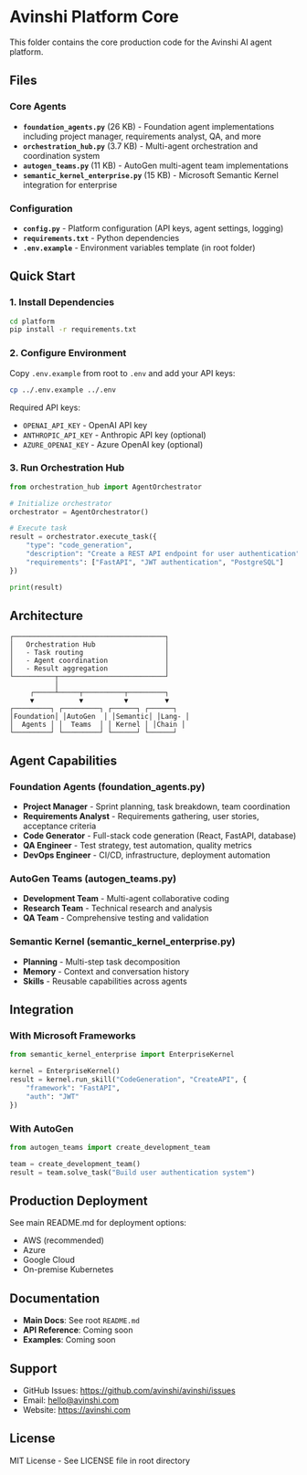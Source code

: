 # Avinshi Platform Core

This folder contains the core production code for the Avinshi AI agent platform.

## Files

### Core Agents
- **`foundation_agents.py`** (26 KB) - Foundation agent implementations including project manager, requirements analyst, QA, and more
- **`orchestration_hub.py`** (3.7 KB) - Multi-agent orchestration and coordination system
- **`autogen_teams.py`** (11 KB) - AutoGen multi-agent team implementations
- **`semantic_kernel_enterprise.py`** (15 KB) - Microsoft Semantic Kernel integration for enterprise

### Configuration
- **`config.py`** - Platform configuration (API keys, agent settings, logging)
- **`requirements.txt`** - Python dependencies
- **`.env.example`** - Environment variables template (in root folder)

## Quick Start

### 1. Install Dependencies

```bash
cd platform
pip install -r requirements.txt
```

### 2. Configure Environment

Copy `.env.example` from root to `.env` and add your API keys:

```bash
cp ../.env.example ../.env
```

Required API keys:
- `OPENAI_API_KEY` - OpenAI API key
- `ANTHROPIC_API_KEY` - Anthropic API key (optional)
- `AZURE_OPENAI_KEY` - Azure OpenAI key (optional)

### 3. Run Orchestration Hub

```python
from orchestration_hub import AgentOrchestrator

# Initialize orchestrator
orchestrator = AgentOrchestrator()

# Execute task
result = orchestrator.execute_task({
    "type": "code_generation",
    "description": "Create a REST API endpoint for user authentication",
    "requirements": ["FastAPI", "JWT authentication", "PostgreSQL"]
})

print(result)
```

## Architecture

```
┌─────────────────────────────────────┐
│   Orchestration Hub                 │
│   - Task routing                    │
│   - Agent coordination              │
│   - Result aggregation              │
└──────────┬──────────────────────────┘
           │
     ┌─────┴─────┬──────────┬─────────┐
     ▼           ▼          ▼         ▼
┌─────────┐ ┌─────────┐ ┌──────┐ ┌──────┐
│Foundation│ │AutoGen  │ │Semantic│ │Lang- │
│  Agents │ │  Teams  │ │ Kernel │ │Chain │
└─────────┘ └─────────┘ └──────┘ └──────┘
```

## Agent Capabilities

### Foundation Agents (foundation_agents.py)
- **Project Manager** - Sprint planning, task breakdown, team coordination
- **Requirements Analyst** - Requirements gathering, user stories, acceptance criteria
- **Code Generator** - Full-stack code generation (React, FastAPI, database)
- **QA Engineer** - Test strategy, test automation, quality metrics
- **DevOps Engineer** - CI/CD, infrastructure, deployment automation

### AutoGen Teams (autogen_teams.py)
- **Development Team** - Multi-agent collaborative coding
- **Research Team** - Technical research and analysis
- **QA Team** - Comprehensive testing and validation

### Semantic Kernel (semantic_kernel_enterprise.py)
- **Planning** - Multi-step task decomposition
- **Memory** - Context and conversation history
- **Skills** - Reusable capabilities across agents

## Integration

### With Microsoft Frameworks
```python
from semantic_kernel_enterprise import EnterpriseKernel

kernel = EnterpriseKernel()
result = kernel.run_skill("CodeGeneration", "CreateAPI", {
    "framework": "FastAPI",
    "auth": "JWT"
})
```

### With AutoGen
```python
from autogen_teams import create_development_team

team = create_development_team()
result = team.solve_task("Build user authentication system")
```

## Production Deployment

See main README.md for deployment options:
- AWS (recommended)
- Azure
- Google Cloud
- On-premise Kubernetes

## Documentation

- **Main Docs**: See root `README.md`
- **API Reference**: Coming soon
- **Examples**: Coming soon

## Support

- GitHub Issues: https://github.com/avinshi/avinshi/issues
- Email: hello@avinshi.com
- Website: https://avinshi.com

## License

MIT License - See LICENSE file in root directory
